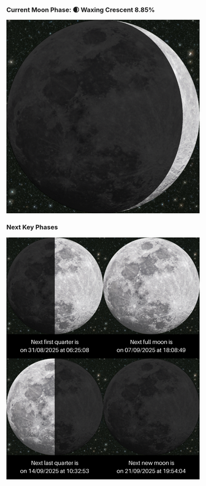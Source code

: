 ### Current Moon Phase: 🌒 Waxing Crescent 8.85%
![Moon Phase](moonphase.png)
### Next Key Phases
![Gallery](gallery.png)